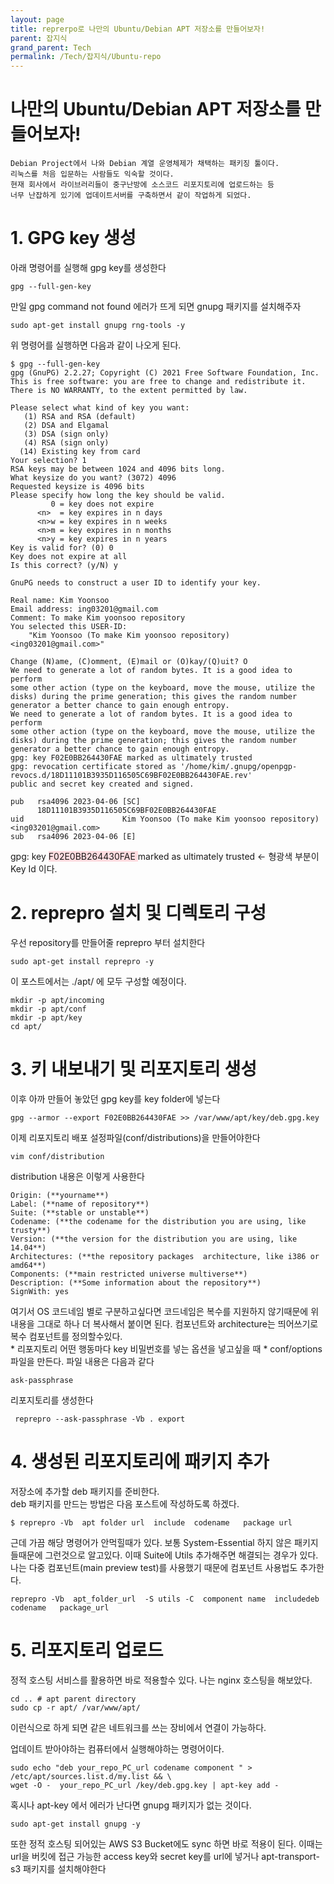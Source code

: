 ```yaml
---
layout: page
title: reprerpo로 나만의 Ubuntu/Debian APT 저장소를 만들어보자!
parent: 잡지식
grand_parent: Tech
permalink: /Tech/잡지식/Ubuntu-repo
---
```


# 나만의 Ubuntu/Debian APT 저장소를 만들어보자!

	Debian Project에서 나와 Debian 계열 운영체제가 채택하는 패키징 툴이다.
	리눅스를 처음 입문하는 사람들도 익숙할 것이다.
	현재 회사에서 라이브러리들이 중구난방에 소스코드 리포지토리에 업로드하는 등
	너무 난잡하게 있기에 업데이트서버를 구축하면서 같이 작업하게 되었다.

# 1. GPG key 생성


아래 명령어를 실행해 gpg key를 생성한다

```Shell
gpg --full-gen-key
```

만일 gpg command not found 에러가 뜨게 되면 gnupg 패키지를 설치해주자

```Shell
sudo apt-get install gnupg rng-tools -y
```

위 명령어를 실행하면 다음과 같이 나오게 된다.

```Shell
$ gpg --full-gen-key
gpg (GnuPG) 2.2.27; Copyright (C) 2021 Free Software Foundation, Inc.
This is free software: you are free to change and redistribute it.
There is NO WARRANTY, to the extent permitted by law.

Please select what kind of key you want:
   (1) RSA and RSA (default)
   (2) DSA and Elgamal
   (3) DSA (sign only)
   (4) RSA (sign only)
  (14) Existing key from card
Your selection? 1
RSA keys may be between 1024 and 4096 bits long.
What keysize do you want? (3072) 4096
Requested keysize is 4096 bits
Please specify how long the key should be valid.
         0 = key does not expire
      <n>  = key expires in n days
      <n>w = key expires in n weeks
      <n>m = key expires in n months
      <n>y = key expires in n years
Key is valid for? (0) 0
Key does not expire at all
Is this correct? (y/N) y

GnuPG needs to construct a user ID to identify your key.

Real name: Kim Yoonsoo
Email address: ing03201@gmail.com
Comment: To make Kim yoonsoo repository
You selected this USER-ID:
    "Kim Yoonsoo (To make Kim yoonsoo repository) <ing03201@gmail.com>"

Change (N)ame, (C)omment, (E)mail or (O)kay/(Q)uit? O
We need to generate a lot of random bytes. It is a good idea to perform
some other action (type on the keyboard, move the mouse, utilize the
disks) during the prime generation; this gives the random number
generator a better chance to gain enough entropy.
We need to generate a lot of random bytes. It is a good idea to perform
some other action (type on the keyboard, move the mouse, utilize the
disks) during the prime generation; this gives the random number
generator a better chance to gain enough entropy.
gpg: key F02E0BB264430FAE marked as ultimately trusted
gpg: revocation certificate stored as '/home/kim/.gnupg/openpgp-revocs.d/18D11101B3935D116505C69BF02E0BB264430FAE.rev'
public and secret key created and signed.

pub   rsa4096 2023-04-06 [SC]
      18D11101B3935D116505C69BF02E0BB264430FAE
uid                      Kim Yoonsoo (To make Kim yoonsoo repository) <ing03201@gmail.com>
sub   rsa4096 2023-04-06 [E]
```

  gpg: key <span style="background-color:#ffdce0;"> F02E0BB264430FAE </span> marked as ultimately trusted  <- 형광색 부분이 Key Id 이다. 

# 2. reprepro 설치 및 디렉토리 구성

 우선 repository를 만들어줄 reprepro 부터 설치한다
 
```Shell
sudo apt-get install reprepro -y
```

이 포스트에서는 ./apt/ 에 모두 구성할 예정이다.

```Shell
mkdir -p apt/incoming
mkdir -p apt/conf
mkdir -p apt/key
cd apt/
```

# 3. 키 내보내기 및 리포지토리 생성

이후 아까 만들어 놓았던 gpg key를 key folder에 넣는다  

```Shell
gpg --armor --export F02E0BB264430FAE >> /var/www/apt/key/deb.gpg.key
```
이제 리포지토리 배포 설정파일(conf/distributions)을 만들어야한다  
```shell
vim conf/distribution
```
distribution 내용은 이렇게 사용한다  
```
Origin: (**yourname**)
Label: (**name of repository**)
Suite: (**stable or unstable**)
Codename: (**the codename for the distribution you are using, like trusty**)
Version: (**the version for the distribution you are using, like 14.04**)
Architectures: (**the repository packages  architecture, like i386 or amd64**)
Components: (**main restricted universe multiverse**)
Description: (**Some information about the repository**)
SignWith: yes
```

여기서 OS 코드네임 별로 구분하고싶다면 코드네임은 복수를 지원하지 않기때문에 
위 내용을 그대로 하나 더 복사해서 붙이면 된다.
컴포넌트와 architecture는 띄어쓰기로 복수 컴포넌트를 정의할수있다.  
	* 리포지토리 어떤 행동마다 key 비밀번호를 넣는 옵션을 넣고싶을 때 *
	conf/options 파일을 만든다.  파일 내용은 다음과 같다

```
ask-passphrase
```

리포지토리를 생성한다  
```Shell
 reprepro --ask-passphrase -Vb . export
```

# 4. 생성된 리포지토리에 패키지 추가

저장소에 추가할 deb 패키지를 준비한다.   
deb 패키지를 만드는 방법은 다음 포스트에 작성하도록 하겠다.


```Shell
$ reprepro -Vb  apt folder url  include  codename   package url 
```

근데 가끔 해당 명령어가 안먹힐때가 있다. 보통 System-Essential 하지 않은 패키지들때문에 그런것으로 알고있다.
이때 Suite에 Utils 추가해주면 해결되는 경우가 있다.
나는 다중 컴포넌트(main  preview test)를 사용했기 때문에 컴포넌트 사용법도 추가한다.

```shell
reprepro -Vb  apt_folder_url  -S utils -C  component name  includedeb  codename   package_url 
```

# 5. 리포지토리 업로드

정적 호스팅 서비스를 활용하면 바로 적용할수 있다.
나는 nginx 호스팅을 해보았다.  
 
```Shell
cd .. # apt parent directory
sudo cp -r apt/ /var/www/apt/
```

이런식으로 하게 되면 같은 네트워크를 쓰는 장비에서 연결이 가능하다.

업데이트 받아야하는 컴퓨터에서 실행해야하는 명령어이다.

```Shell
sudo echo "deb your_repo_PC_url codename component " > /etc/apt/sources.list.d/my.list && \
wget -O -  your_repo_PC_url /key/deb.gpg.key | apt-key add -
```

혹시나 apt-key 에서 에러가 난다면 gnupg 패키지가 없는 것이다.

```shell
sudo apt-get install gnupg -y
```


또한 정적 호스팅 되어있는 AWS S3 Bucket에도  sync 하면 바로 적용이 된다. 
이때는 url을 버킷에 접근 가능한 access key와 secret key를 url에 넣거나
apt-transport-s3 패키지를 설치해야한다
